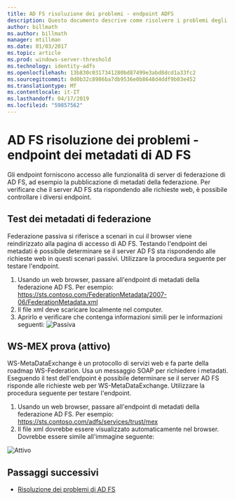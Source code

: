 ```yaml
---
title: AD FS risoluzione dei problemi - endpoint ADFS
description: Questo documento descrive come risolvere i problemi degli endpoint ADFS
author: billmath
ms.author: billmath
manager: mtillman
ms.date: 01/03/2017
ms.topic: article
ms.prod: windows-server-threshold
ms.technology: identity-adfs
ms.openlocfilehash: 13b830c0317341280bd87499e3abd8dcd1a33fc2
ms.sourcegitcommit: 0d0b32c8986ba7db9536e0b8648d4ddf9b03e452
ms.translationtype: MT
ms.contentlocale: it-IT
ms.lasthandoff: 04/17/2019
ms.locfileid: "59857562"
---
```

# <a name="ad-fs-troubleshooting---ad-fs-metadata-endpoints"></a>AD FS risoluzione dei problemi - endpoint dei metadati di AD FS
Gli endpoint forniscono accesso alle funzionalità di server di federazione di AD FS, ad esempio la pubblicazione di metadati della federazione.  Per verificare che il server AD FS sta rispondendo alle richieste web, è possibile controllare i diversi endpoint.


## <a name="federation-metadata-test"></a>Test dei metadati di federazione
Federazione passiva si riferisce a scenari in cui il browser viene reindirizzato alla pagina di accesso di AD FS.  Testando l'endpoint dei metadati è possibile determinare se il server AD FS sta rispondendo alle richieste web in questi scenari passivi.  Utilizzare la procedura seguente per testare l'endpoint.

1.  Usando un web browser, passare all'endpoint di metadati della federazione AD FS.  Per esempio:  https://sts.contoso.com/FederationMetadata/2007-06/FederationMetadata.xml
2. Il file xml deve scaricare localmente nel computer.
3. Aprirlo e verificare che contenga informazioni simili per le informazioni seguenti: ![Passiva](media/ad-fs-tshoot-endpoints/meta2.png)

## <a name="ws-mex-test-active-test"></a>WS-MEX prova (attivo)
WS-MetaDataExchange è un protocollo di servizi web e fa parte della roadmap WS-Federation.  Usa un messaggio SOAP per richiedere i metadati.  Eseguendo il test dell'endpoint è possibile determinare se il server AD FS risponde alle richieste web per WS-MetaDataExchange.  Utilizzare la procedura seguente per testare l'endpoint.
1.  Usando un web browser, passare all'endpoint di metadati della federazione AD FS.  Per esempio:  https://sts.contoso.com/adfs/services/trust/mex
2. Il file xml dovrebbe essere visualizzato automaticamente nel browser.  Dovrebbe essere simile all'immagine seguente:

![Attivo](media/ad-fs-tshoot-endpoints/meta3.png)


## <a name="next-steps"></a>Passaggi successivi

- [Risoluzione dei problemi di AD FS](ad-fs-tshoot-overview.md)